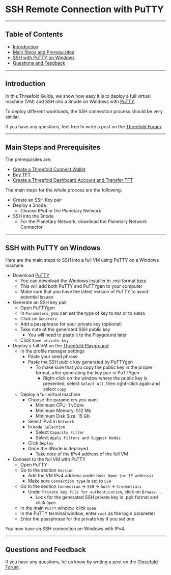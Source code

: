 <h1> SSH Remote Connection with PuTTY </h1>

***

<h2> Table of Contents </h2>

- [Introduction](#introduction)
- [Main Steps and Prerequisites](#main-steps-and-prerequisites)
- [SSH with PuTTY on Windows](#ssh-with-putty-on-windows)
- [Questions and Feedback](#questions-and-feedback)

***

## Introduction

In this Threefold Guide, we show how easy it is to deploy a full virtual machine (VM) and SSH into a 3node on Windows with [PuTTY](https://www.putty.org/).

To deploy different workloads, the SSH connection process should be very similar.

If you have any questions, feel free to write a post on the [Threefold Forum](http://forum.threefold.io/).

***

## Main Steps and Prerequisites

The prerequisites are:

* [Create a Threefold Connect Wallet](../../threefold_token/storing_tft/tf_connect_app.md#create-a-wallet)
* [Buy TFT](../../threefold_token/buy_sell_tft/buy_sell_tft.md)
* [Create a Threefold Dashboard Account and Transfer TFT](../TF_Dashboard/TF_Dashboard.md#create-polkadot-extension-account)

The main steps for the whole process are the following:

* Create an SSH Key pair
* Deploy a 3node
  * Choose IPv4 or the Planetary Network
* SSH into the 3node
  * For the Planetary Network, download the Planetary Network Connector

***

## SSH with PuTTY on Windows

Here are the main steps to SSH into a full VM using PuTTY on a Windows machine.

* Download [PuTTY](https://www.putty.org/)
  * You can download the Windows Installer in .msi format [here](https://www.chiark.greenend.org.uk/~sgtatham/putty/latest.html)
  * This will add both PuTTY and PuTTYgen to your computer
  * Make sure that you have the latest version of PuTTY to avoid potential issues
* Generate an SSH key pair
  * Open PuTTYgen
  * In `Parameters`, you can set the type of key to `RSA` or to `EdDSA`
  * Click on `Generate`
  * Add a passphrase for your private key (optional)
  * Take note of the generated SSH public key
    * You will need to paste it to the Playground later
  * Click `Save private key`
* Deploy a full VM on the [Threefold Playground](https://play.grid.tf/)
  * In the profile manager settings
    * Paste your seed phrase
    * Paste the SSH public key generated by PuTTYgen
      * To make sure that you copy the public key in the proper format, after generating the key pair in PuTTYgen
        * Right-click on the window where the public key is presented, select `Select All`, then right-click again and select `copy`
  * Deploy a full virtual machine
    * Choose the parameters you want
      * Minimum CPU: 1 vCore
      * Minimum Memory: 512 Mb
      * Minimum Disk Size: 15 Gb
    * Select IPv4 in `Network`
    * In `Node Selection`
      * Select `Capacity Filter`
      * Select `Apply Filters and Suggest Nodes`
    * Click `Deploy`
    * Once the 3Node is deployed
      * Take note of the IPv4 address of the full VM
* Connect to the full VM with PuTTY
  * Open PuTTY
  * Go to the section `Session`
    * Add the VM IPv4 address under `Host Name (or IP address)`
    * Make sure `Connection type` is set to `SSH`
  * Go to the section `Connection` -> `SSH` -> `Auth` -> `Credentials`
    * Under `Private key file for authentication`, click on `Browse...`
      * Look for the generated SSH private key in .ppk format and click `Open`
  * In the main `PuTTY` window, click `Open`
  * In the PuTTY terminal window, enter `root` as the login parameter
  * Enter the passphrase for the private key if you set one

You now have an SSH connection on Windows with IPv4.

***

## Questions and Feedback

If you have any questions, let us know by writing a post on the [Threefold Forum](http://forum.threefold.io/).